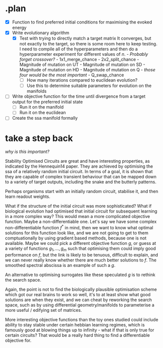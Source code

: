 # .plan

- [x] Function to find preferred initial conditions for maximising the evoked energy
- [x] Write evolutionary algorithm
    - [x] Test with trying to directly match a target matrix
        It converges, but not exactly to the target, so there is some room here to keep testing. I need to compile all of the hyperparameters and then do a hyperparameter experiment for different values of $n$.
            - *Probably forget crossover?*
            - 1x1_merge_chance
            - 2x2_split_chance
            - Magnitude of mutation on UT
            - Magnitude of mutation on SD
            - Magnitude of mutation on HD
            - Magnitude of mutation on Q
            - *those four would be the most important*
            - Q_swap_chance
        - [ ] How many iterations compared to euclidean evolution?
        - [ ] Use this to determine suitable parameters for evolution on the manifolds
- [ ] Write objective function for the time until divergence from a target output for the preferred initial state
    - [ ] Run it on the manifold
    - [ ] Run it on the euclidean
- [ ] Create the ssa manifold formally

# take a step back

*why is this important?*

Stability Optimised Circuits are great and have interesting properties, as indicated by the Hennequin14 paper. They are achieved by optimising the ssa of a relatively random initial circuit. In terms of a goal, it is shown that they are capable of complex transient behaviour that can be mapped down to a variety of target outputs, including the snake and the butterly patterns.

Perhaps organisms start with an initially random circuit, stabilise it, and then learn readout weights.

What if the structure of the initial circuit was more sophisticated? What if biological evolution had optimised that initial circuit for subsequent learning in a more complex way? This would mean a more complicated objective function. Maybe a non-differentiable one. Let's say we have some complex non-differentiable function $f^*$ in mind, then we want to know what optimal solutions for this function look like, and we are not going to get to them comptuationally by using gradient based methods, because one is not available. Maybe we could pick a different objective function $g$, or guess at a variety of functions $g_1, ..., g_m$ such that optimising them could imply good performance on $f$, but the link is likely to be tenuous, difficult to explain, and we can never really know whether there are much better solutions to $f$. The smoothed spectral abscissa is an example of such a $g$.

An alternative to optimising surrogates like these speculated $g$ is to rethink the search space.  

Again, the point is not to find the biologically plausible optimisation scheme which got our real brains to work so well, it's to at least show what good solutions are when they exist, and we can cheat by reworking the search space, such as by using differential geometry/manifolds to parameterise a more useful / edifying set of matrices.

More interesting objective functions than the toy ones studied could include ability to stay stable under certain hebbian learning regimes, which is famously good at blowing things up to infinity - what if that is only true for certain circuits? That would be a really hard thing to find a differentiable objective for.

